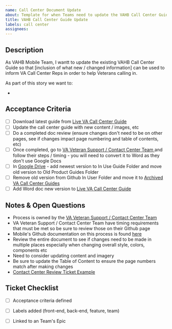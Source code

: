```yaml
---
name: Call Center Document Update
about: Template for when Teams need to update the VAHB Call Center Guide
title: VAHB Call Center Guide Update
labels: call center 
assignees:
---
```



## Description 
As VAHB Mobile Team, I wantt to update the existing VAHB Call Center Guide so that [inclusion of what new / changed information] can be used to inform VA Call Center Reps in order to help Veterans calling in.

As part of this story we want to: <!-- List the desired outcome(s) for this ticket -->  

- 

## Acceptance Criteria
<!-- Add a checkbox for each item required to fulfill the user story/issue. -->  

-  [ ] Download latest guide from [Live VA Call Center Guide](https://github.com/department-of-veterans-affairs/va.gov-team/tree/master/products/va-mobile-app/Teams/QA%20and%20Release/Release%20Management/Go%20to%20Market/VA%20Call%20Center%20Process)
-  [ ] Update the call center guide with new content / images, etc 
-  [ ] Do a completed doc review (ensure changes don't need to be on other pages, see if changes impact page numbering and table of contents, etc)  
-  [ ] Once completed, go to [VA Veteran Support / Contact Center Team ](https://github.com/department-of-veterans-affairs/va.gov-team/blob/master/platform/contact-center/request-contact-center-review.md) and follow their steps / timing - you will need to convert it to Word as they don't use Google Docs
-  [ ] In [Google Drive](https://drive.google.com/drive/u/0/folders/1Sdu2K41eMk1qCb7tKio2y1CY1PO3s9Je) - add newest version to In Use Guide Folder and move old version to Old Product Guides Folder 
-  [ ] Remove old version from Github In User Folder and move it to [Archived VA Call Center Guides](https://github.com/department-of-veterans-affairs/va.gov-team/tree/master/products/va-mobile-app/Teams/QA%20and%20Release/Release%20Management/Go%20to%20Market/VA%20Call%20Center%20Process)
-  [ ] Add Word doc new version to [Live VA Call Center Guide](https://github.com/department-of-veterans-affairs/va.gov-team/tree/master/products/va-mobile-app/Teams/QA%20and%20Release/Release%20Management/Go%20to%20Market/VA%20Call%20Center%20Process)

## Notes & Open Questions
- Process is owned by the [VA Veteran Support / Contact Center Team ](https://github.com/department-of-veterans-affairs/va.gov-team/blob/master/platform/contact-center/request-contact-center-review.md)
- VA Veteran Support / Contact Center Team have timing requirements that must be met so be sure to review those on their Github page 
- Mobile's Github documentation on this process is found [here](https://github.com/department-of-veterans-affairs/va.gov-team/tree/master/products/va-mobile-app/Teams/QA%20and%20Release/Release%20Management/Go%20to%20Market/VA%20Call%20Center%20Process) 
- Review the entire document to see if changes need to be made in multiple places especially when changing overall style, colors, components etc 
- Need to consider updating content and imagery 
- Be sure to update the Table of Content to ensure the page numbers match after making changes 
- [Contact Center Review Ticket Example](https://github.com/department-of-veterans-affairs/va.gov-team/issues/32766)
 


## Ticket Checklist

- [ ] Acceptance criteria defined
- [ ] Labels added (front-end, back-end, feature, team)
- [ ] Linked to an Team's Epic


